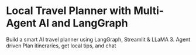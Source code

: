# Local Travel Planner with Multi-Agent AI and LangGraph
Build a smart AI travel planner using LangGraph, Streamlit & LLaMA 3. Agent driven Plan itineraries, get local tips, and chat
